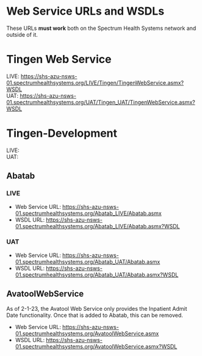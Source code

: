 # Web Service URLs and WSDLs

These URLs **must work** both on the Spectrum Health Systems network and outside of it.

# Tingen Web Service

LIVE: https://shs-azu-nsws-01.spectrumhealthsystems.org/LIVE/Tingen/TingenWebService.asmx?WSDL  
UAT: https://shs-azu-nsws-01.spectrumhealthsystems.org/UAT/Tingen_UAT/TingenWebService.asmx?WSDL

# Tingen-Development

LIVE:  
UAT:

## Abatab

### LIVE

* Web Service URL: https://shs-azu-nsws-01.spectrumhealthsystems.org/Abatab_LIVE/Abatab.asmx
* WSDL URL: https://shs-azu-nsws-01.spectrumhealthsystems.org/Abatab_LIVE/Abatab.asmx?WSDL

### UAT

* Web Service URL: https://shs-azu-nsws-01.spectrumhealthsystems.org/Abatab_UAT/Abatab.asmx
* WSDL URL: https://shs-azu-nsws-01.spectrumhealthsystems.org/Abatab_UAT/Abatab.asmx?WSDL

## AvatoolWebService

As of 2-1-23, the Avatool Web Service only provides the Inpatient Admit Date functionality. Once that is added to Abatab, this can be removed.

* Web Service URL: https://shs-azu-nsws-01.spectrumhealthsystems.org/AvatoolWebService.asmx
* WSDL URL: https://shs-azu-nsws-01.spectrumhealthsystems.org/AvatoolWebService.asmx?WSDL
